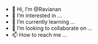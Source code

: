 - 👋 Hi, I’m @Ravianan
- 👀 I’m interested in ...
- 🌱 I’m currently learning ...
- 💞️ I’m looking to collaborate on ...
- 📫 How to reach me ...

<!---
Ravianan/Ravianan is a ✨ special ✨ repository because its `README.md` (this file) appears on your GitHub profile.
You can click the Preview link to take a look at your changes.
--->
